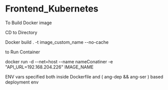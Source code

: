 # Frontend_Kubernetes

To Build Docker image

CD to Directory

Docker build . -t image_custom_name --no-cache


to Run Container


docker run -d --net=host --name nameConatiner -e "API_URL=192.168.204.226"  IMAGE_NAME


ENV vars specified both inside Dockerfile and ( ang-dep && ang-ser ) based deployment env
